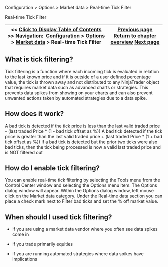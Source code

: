 ﻿
Configuration > Options > Market data > Real-time Tick Filter

Real-time Tick Filter

| << [Click to Display Table of Contents](real_time_tick_filter.md) >> **Navigation:**     [Configuration](configuration-1.md) > [Options](options-1.md) > [Market data](options_marketdata-1.md) > Real-time Tick Filter | [Previous page](merge_policy-1.md) [Return to chapter overview](options_marketdata-1.md) [Next page](multiple_connections-1.md) |
| --- | --- |
## What is tick filtering?
Tick filtering is a function where each incoming tick is evaluated in relation to the last known price and if it is outside of a user defined percentage value, the tick is thrown away and not distributed to any NinjaTrader object that requires market data such as advanced charts or strategies. This prevents data spikes from showing on your charts and can also prevent unwanted actions taken by automated strategies due to a data spike.
 
## How does it work?
A bad tick is detected if the tick price is less than the last valid traded price - (last traded Price * (1 - bad tick offset as %))
A bad tick detected if the tick price is greater than the last valid traded price + (last traded Price * (1 + bad tick offset as %))
If a bad tick is detected but the prior two ticks were also bad ticks, then the tick being processed is now a valid last traded price and is NOT filtered out
 
## How do I enable tick filtering?
You can enable real-time tick filtering by selecting the Tools menu from the Control Center window and selecting the Options menu item. The Options dialog window will appear. Within the Options dialog window, left mouse click on the Market data category. Under the Real-time data section you can place a check mark next to Filter bad ticks and set the % off market value.
 
## When should I used tick filtering?
- If you are using a market data vendor where you often see data spikes come in 

- If you trade primarily equities 

- If you are running automated strategies where data spikes have implications 
